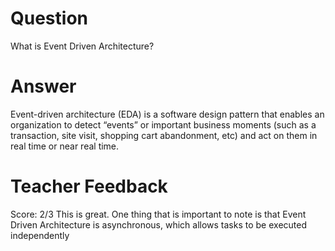 # Question
What is Event Driven Architecture?

# Answer
Event-driven architecture (EDA) is a software design pattern that enables an organization to detect “events” or important business moments (such as a transaction, site visit, shopping cart abandonment, etc) and act on them in real time or near real time.

# Teacher Feedback
Score: 2/3
This is great. One thing that is important to note is that Event Driven Architecture is asynchronous, which allows tasks to be executed independently 